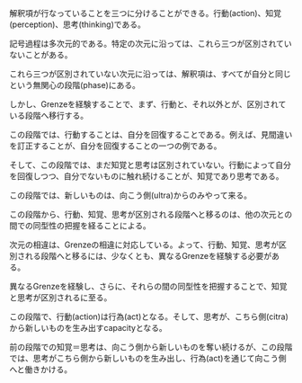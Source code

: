解釈項が行なっていることを三つに分けることができる。行動(action)、知覚(perception)、思考(thinking)である。

記号過程は多次元的である。特定の次元に沿っては、これら三つが区別されていないことがある。

これら三つが区別されていない次元に沿っては、解釈項は、すべてが自分と同じという無関心の段階(phase)にある。

しかし、Grenzeを経験することで、まず、行動と、それ以外とが、区別されている段階へ移行する。

この段階では、行動することは、自分を回復することである。例えば、見間違いを訂正することが、自分を回復することの一つの例である。

そして、この段階では、まだ知覚と思考は区別されていない。行動によって自分を回復しつつ、自分でないものに触れ続けることが、知覚であり思考である。

この段階では、新しいものは、向こう側(ultra)からのみやって来る。

この段階から、行動、知覚、思考が区別される段階へと移るのは、他の次元との間での同型性の把握を経ることによる。

次元の相違は、Grenzeの相違に対応している。よって、行動、知覚、思考が区別される段階へと移るには、少なくとも、異なるGrenzeを経験する必要がある。

異なるGrenzeを経験し、さらに、それらの間の同型性を把握することで、知覚と思考が区別されるに至る。

この段階で、行動(action)は行為(act)となる。そして、思考が、こちら側(citra)から新しいものを生み出すcapacityとなる。

前の段階での知覚＝思考は、向こう側から新しいものを奪い続けるが、この段階では、思考がこちら側から新しいものを生み出し、行為(act)を通じて向こう側へと働きかける。
